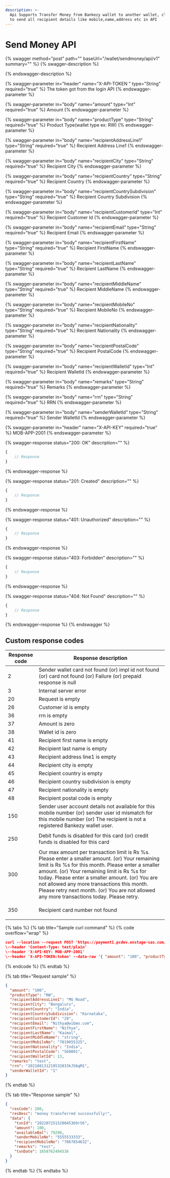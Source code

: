 ```yaml
---
description: >-
  Api Supports Transfer Money from Bankezy wallet to another wallet, client has
  to send all recipient details like mobile,name,address etc in API
---
```


# Send Money API



{% swagger method="post" path="" baseUrl="<domain>/wallet/sendmoney/api/v1" summary="" %}
{% swagger-description %}

{% endswagger-description %}

{% swagger-parameter in="header" name="X-API-TOKEN  " type="String" required="true" %}
The token got from the login API
{% endswagger-parameter %}

{% swagger-parameter in="body" name="amount" type="Int" required="true" %}
Amount
{% endswagger-parameter %}

{% swagger-parameter in="body" name="productType" type="String" required="true" %}
Product Type(wallet type ex: RW)
{% endswagger-parameter %}

{% swagger-parameter in="body" name="recipientAddressLine1" type="String" required="true" %}
Recipient Address Line1
{% endswagger-parameter %}

{% swagger-parameter in="body" name="recipientCity" type="String" required="true" %}
Recipient City
{% endswagger-parameter %}

{% swagger-parameter in="body" name="recipientCountry" type="String" required="true" %}
Recipient Country
{% endswagger-parameter %}

{% swagger-parameter in="body" name="recipientCountrySubdivision" type="String" required="true" %}
Recipient Country Subdivision
{% endswagger-parameter %}

{% swagger-parameter in="body" name="recipientCustomerId" type="Int" required="true" %}
Recipient  Customer Id
{% endswagger-parameter %}

{% swagger-parameter in="body" name="recipientEmail" type="String" required="true" %}
Recipient Email
{% endswagger-parameter %}

{% swagger-parameter in="body" name="recipientFirstName" type="String" required="true" %}
Recipient FirstName
{% endswagger-parameter %}

{% swagger-parameter in="body" name="recipientLastName" type="String" required="true" %}
Recipient LastName
{% endswagger-parameter %}

{% swagger-parameter in="body" name="recipientMiddleName" type="String" required="true" %}
Recipient MiddleName
{% endswagger-parameter %}

{% swagger-parameter in="body" name="recipientMobileNo" type="String" required="true" %}
Recipient MobileNo
{% endswagger-parameter %}

{% swagger-parameter in="body" name="recipientNationality" type="String" required="true" %}
Recipient Nationality
{% endswagger-parameter %}

{% swagger-parameter in="body" name="recipientPostalCode" type="String" required="true" %}
Recipient PostalCode
{% endswagger-parameter %}

{% swagger-parameter in="body" name="recipientWalletId" type="Int" required="true" %}
​Recipient WalletId
{% endswagger-parameter %}

{% swagger-parameter in="body" name="remarks" type="String" required="true" %}
​Remarks
{% endswagger-parameter %}

{% swagger-parameter in="body" name="rrn" type="String" required="true" %}
​RRN
{% endswagger-parameter %}

{% swagger-parameter in="body" name="senderWalletId" type="String" required="true" %}
​Sender WalletId
{% endswagger-parameter %}

{% swagger-parameter in="header" name="X-API-KEY" required="true" %}
MOB-APP-2001
{% endswagger-parameter %}

{% swagger-response status="200: OK" description="" %}
```javascript
{
    // Response
}
```
{% endswagger-response %}

{% swagger-response status="201: Created" description="" %}
```javascript
{
    // Response
}
```
{% endswagger-response %}

{% swagger-response status="401: Unauthorized" description="" %}
```javascript
{
    // Response
}
```
{% endswagger-response %}

{% swagger-response status="403: Forbidden" description="" %}
```javascript
{
    // Response
}
```
{% endswagger-response %}

{% swagger-response status="404: Not Found" description="" %}
```javascript
{
    // Response
}
```
{% endswagger-response %}
{% endswagger %}

## Custom response codes

| Response code     | Response description                                                                                                                                                                                                                                                                                                                                                                                 |
| ----------------- | ---------------------------------------------------------------------------------------------------------------------------------------------------------------------------------------------------------------------------------------------------------------------------------------------------------------------------------------------------------------------------------------------------- |
| ​2                | Sender wallet card not found (or) impl id not found (or) card not found (or) Failure (or) prepaid response is null                                                                                                                                                                                                                                                                                   |
| 3                 | Internal server error                                                                                                                                                                                                                                                                                                                                                                                |
| ​20               | Request is empty                                                                                                                                                                                                                                                                                                                                                                                     |
| 26                | Customer id is empty                                                                                                                                                                                                                                                                                                                                                                                 |
| 36                | rrn is empty                                                                                                                                                                                                                                                                                                                                                                                         |
| 37                | Amount is zero                                                                                                                                                                                                                                                                                                                                                                                       |
| 38                | Wallet id is zero                                                                                                                                                                                                                                                                                                                                                                                    |
| 41                | ​Recipient first name is empty                                                                                                                                                                                                                                                                                                                                                                       |
| 42                | Recipient last name is empty                                                                                                                                                                                                                                                                                                                                                                         |
| 43                | Recipient address line1 is empty                                                                                                                                                                                                                                                                                                                                                                     |
| ​44               | Re​cipient city is empty                                                                                                                                                                                                                                                                                                                                                                             |
| 45                | ​Recipient country is empty                                                                                                                                                                                                                                                                                                                                                                          |
| 46                | Recipient country subdivision is empty                                                                                                                                                                                                                                                                                                                                                               |
| 47                | Recipient nationality is empty                                                                                                                                                                                                                                                                                                                                                                       |
| 48                | ​Recipient postal code is empty                                                                                                                                                                                                                                                                                                                                                                      |
| 150               | Sender user account details not available for this mobile number (or) sender user id mismatch for this mobile number (or) The recipient is not a registered Bankezy wallet user.                                                                                                                                                                                                                     |
| <p></p><p>250</p> | Debit funds is disabled for this card (or) credit funds is disabled for this card                                                                                                                                                                                                                                                                                                                    |
| 300               | Our max amount per transaction limit is Rs %s. Please enter a smaller amount. (or) Your remaining limit is Rs %s for this month. Please enter a smaller amount. (or) Your remaining limit is Rs %s for today. Please enter a smaller amount. (or) You are not allowed any more transactions this month. Please retry next month. (or) You are not allowed any more transactions today. Please retry. |
| <p>350<br></p>    | Recipient card number not found                                                                                                                                                                                                                                                                                                                                                                      |



{% tabs %}
{% tab title="Sample curl command" %}
{% code overflow="wrap" %}
```json
curl --location --request POST 'https://payment1.pcdev.enstage-sas.com/wallet/sendmoney/api/v1'
\--header 'Content-Type: text/plain'
\--header 'X-API-KEY: MOB-APP-2001'
\--header 'X-API-TOKEN:token' --data-raw '{ "amount": "100", "productType": "RW", "recipientAddressLine1": "string", "recipientCity": "string", "recipientCountry": "India", "recipientCountrySubdivision": "Karnataka", "recipientCustomerId": "29", "recipientEmail": "Nithya@wibmo.com", "recipientFirstName": "Nithya", "recipientLastName": "Kaimal", "recipientMiddleName": "string", "recipientMobileNo": "7019055325", "recipientNationality": "India", "recipientPostalCode": "560091", "recipientWalletId": 13, "remarks": "string", "rrn": "202108131219532033kJ56qM1", "senderWalletId": "1" }'
```
{% endcode %}
{% endtab %}

{% tab title="Request sample" %}


```json
{
  "amount": "100",
  "productType": "RW",
  "recipientAddressLine1": "MG Road",
  "recipientCity": "Bengaluru",
  "recipientCountry": "India",
  "recipientCountrySubdivision": "Karnataka",
  "recipientCustomerId": "29",
  "recipientEmail": "Nithya@wibmo.com",
  "recipientFirstName": "Nithya",
  "recipientLastName": "Kaimal",
  "recipientMiddleName": "string",
  "recipientMobileNo": "7019055325",
  "recipientNationality": "India",
  "recipientPostalCode": "560091",
  "recipientWalletId": 13,
  "remarks": "test",
  "rrn": "202108131219532033kJ56qM1",
  "senderWalletId": "1"
}
```
{% endtab %}

{% tab title="Response sample" %}
```json
{
  "resCode": 200,
  "resDesc": "money transferred successfully!",
  "data": {
    "txnId": "202207251520045369rS6",
    "amount": 100,
    "availableBal": 79298,
    "senderMobileNo": "5555533333",
    "recipientMobileNo": "7867854632",
    "remarks": "test",
    "txnDate": 1658762404536
  }
}
```
{% endtab %}
{% endtabs %}

